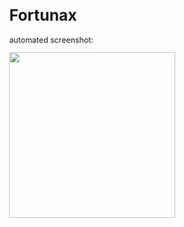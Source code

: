 # Fortunax

automated screenshot:<BR>

<img src="https://github.com/irbis3856/fortunax/releases/download/nightly/android_screen01_33.png" height="300">
